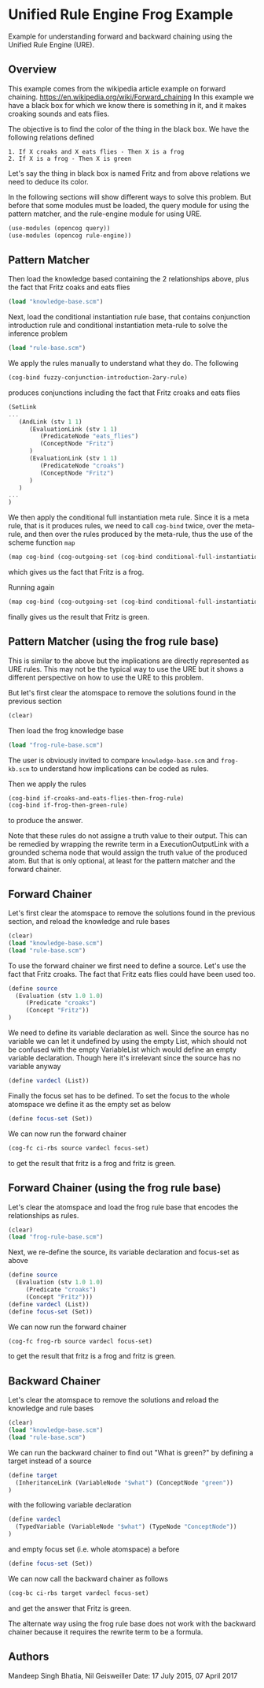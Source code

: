 # Unified Rule Engine Frog Example

Example for understanding forward and backward chaining using the
Unified Rule Engine (URE).

## Overview

This example comes from the wikipedia article example on forward
chaining.  https://en.wikipedia.org/wiki/Forward_chaining In this
example we have a black box for which we know there is something in
it, and it makes croaking sounds and eats flies.

The objective is to find the color of the thing in the black box. We
have the following relations defined

```
1. If X croaks and X eats flies - Then X is a frog
2. If X is a frog - Then X is green
```

Let's say the thing in black box is named Fritz and from above
relations we need to deduce its color.

In the following sections will show different ways to solve this
problem. But before that some modules must be loaded, the query module
for using the pattern matcher, and the rule-engine module for using
URE.

```scheme
(use-modules (opencog query))
(use-modules (opencog rule-engine))
```

## Pattern Matcher

Then load the knowledge based containing the 2 relationships above,
plus the fact that Fritz coaks and eats flies
```scheme
(load "knowledge-base.scm")
```

Next, load the conditional instantiation rule base, that contains
conjunction introduction rule and conditional instantiation meta-rule
to solve the inference problem
```scheme
(load "rule-base.scm")
```

We apply the rules manually to understand what they do. The following
```scheme
(cog-bind fuzzy-conjunction-introduction-2ary-rule)
```
produces conjunctions including the fact that Fritz croaks and eats flies
```scheme
(SetLink
...
   (AndLink (stv 1 1)
      (EvaluationLink (stv 1 1)
         (PredicateNode "eats_flies")
         (ConceptNode "Fritz")
      )
      (EvaluationLink (stv 1 1)
         (PredicateNode "croaks")
         (ConceptNode "Fritz")
      )
   )
...
)
```

We then apply the conditional full instantiation meta rule. Since it
is a meta rule, that is it produces rules, we need to call `cog-bind`
twice, over the meta-rule, and then over the rules produced by the
meta-rule, thus the use of the scheme function `map`
```scheme
(map cog-bind (cog-outgoing-set (cog-bind conditional-full-instantiation-meta-rule)))
```
which gives us the fact that Fritz is a frog.

Running again
```scheme
(map cog-bind (cog-outgoing-set (cog-bind conditional-full-instantiation-meta-rule)))
```
finally gives us the result that Fritz is green.

## Pattern Matcher (using the frog rule base)

This is similar to the above but the implications are directly
represented as URE rules. This may not be the typical way to use the
URE but it shows a different perspective on how to use the URE to this
problem.

But let's first clear the atomspace to remove the solutions found in
the previous section
```scheme
(clear)
```

Then load the frog knowledge base
```scheme
(load "frog-rule-base.scm")
```

The user is obviously invited to compare `knowledge-base.scm` and
`frog-kb.scm` to understand how implications can be coded as rules.

Then we apply the rules
```scheme
(cog-bind if-croaks-and-eats-flies-then-frog-rule)
(cog-bind if-frog-then-green-rule)
```
to produce the answer.

Note that these rules do not assigne a truth value to their
output. This can be remedied by wrapping the rewrite term in a
ExecutionOutputLink with a grounded schema node that would assign the
truth value of the produced atom. But that is only optional, at least
for the pattern matcher and the forward chainer.

## Forward Chainer

Let's first clear the atomspace to remove the solutions found in the
previous section, and reload the knowledge and rule bases
```scheme
(clear)
(load "knowledge-base.scm")
(load "rule-base.scm")
```

To use the forward chainer we first need to define a source. Let's use
the fact that Fritz croaks. The fact that Fritz eats flies could have
been used too.
```scheme
(define source
  (Evaluation (stv 1.0 1.0)
     (Predicate "croaks")
     (Concept "Fritz"))
)
```

We need to define its variable declaration as well. Since the source
has no variable we can let it undefined by using the empty List, which
should not be confused with the empty VariableList which would define
an empty variable declaration. Though here it's irrelevant since the
source has no variable anyway
```scheme
(define vardecl (List))
```

Finally the focus set has to be defined. To set the focus to the whole
atomspace we define it as the empty set as below
```scheme
(define focus-set (Set))
```

We can now run the forward chainer
```scheme
(cog-fc ci-rbs source vardecl focus-set)
```
to get the result that fritz is a frog and fritz is green.

## Forward Chainer (using the frog rule base)

Let's clear the atomspace and load the frog rule base that encodes the
relationships as rules.
```scheme
(clear)
(load "frog-rule-base.scm")
```

Next, we re-define the source, its variable declaration and focus-set
as above
```scheme
(define source
  (Evaluation (stv 1.0 1.0)
     (Predicate "croaks")
     (Concept "Fritz")))
(define vardecl (List))
(define focus-set (Set))
```

We can now run the forward chainer
```scheme
(cog-fc frog-rb source vardecl focus-set)
```
to get the result that fritz is a frog and fritz is green.

## Backward Chainer

Let's clear the atomspace to remove the solutions and reload the
knowledge and rule bases
```scheme
(clear)
(load "knowledge-base.scm")
(load "rule-base.scm")
```

We can run the backward chainer to find out "What is green?" by
defining a target instead of a source
```scheme
(define target
  (InheritanceLink (VariableNode "$what") (ConceptNode "green"))
)
```

with the following variable declaration
```scheme
(define vardecl
  (TypedVariable (VariableNode "$what") (TypeNode "ConceptNode"))
)
```

and empty focus set (i.e. whole atomspace) a before
```scheme
(define focus-set (Set))
```

We can now call the backward chainer as follows
```scheme
(cog-bc ci-rbs target vardecl focus-set)
```
and get the answer that Fritz is green.

The alternate way using the frog rule base does not work with the
backward chainer because it requires the rewrite term to be a formula.

## Authors

Mandeep Singh Bhatia, Nil Geisweiller
Date: 17 July 2015, 07 April 2017
